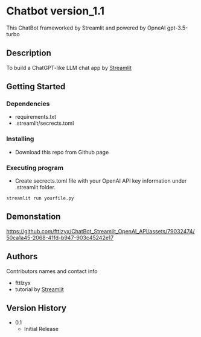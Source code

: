 # Chatbot version_1.1 

This ChatBot frameworked by Streamlit and powered by OpneAI gpt-3.5-turbo

## Description

To build a ChatGPT-like LLM chat app by [Streamlit](https://docs.streamlit.io/knowledge-base/tutorials/build-conversational-apps)

## Getting Started

### Dependencies

* requirements.txt
* .streamlit/secrects.toml

### Installing

* Download this repo from Github page

### Executing program

* Create secrects.toml file with your OpenAI API key information under .streamlit folder.
  
```
streamlit run yourfile.py
```

## Demonstation



https://github.com/fttlzyx/ChatBot_Streamlit_OpenAI_API/assets/79032474/50ca1a45-2068-41fd-b947-903c45242e17



## Authors

Contributors names and contact info

* fttlzyx
* tutorial by [Streamlit](https://github.com/streamlit)

## Version History

* 0.1
    * Initial Release
